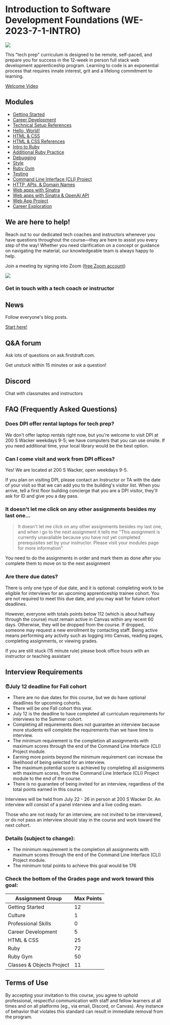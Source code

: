 # Introduction to Software Development Foundations (WE-2023-7-1-INTRO)
![](./assets/welcome-page-banner.gif)

This "tech prep" curriculum is designed to be remote, self-paced, and prepare you for success in the 12-week in person full stack web development apprenticeship program.
Learning to code is an exponential process that requires innate interest, grit and a lifelong commitment to learning.

[Welcome Video](./assets/intro-welcome.mp4)

## Modules
- [Getting Started](./getting-started.md)
- [Career Development](./career-development.md)
- [Technical Setup References](./technical-setup-references.md)
- [Hello, World!](./hello-world.md)
- [HTML & CSS](./html-&-css.md)
- [HTML & CSS References](./html-&-css-references.md)
- [Intro to Ruby](./intro-to-ruby.md)
- [Additional Ruby Practice](./additional-ruby-practice.md)
- [Debugging](./debugging.md)
- [Style](./style.md)
- [Ruby Gym](./ruby-gym.md)
- [Testing](./testing.md)
- [Command Line Interface (CLI) Project](./command-line-interface-cli-project.md)
- [HTTP, APIs, & Domain Names](./http-apis-&-domain-names.md)
- [Web apps with Sinatra](./web-apps-with-sinatra.md)
- [Web apps with Sinatra & OpenAI API](./web-apps-with-sinatra-&-openai-api.md)
- [Web App Project](./web-app-project.md)
- [Career Exploration](./career-exploration.md)

## We are here to help!
Reach out to our dedicated tech coaches and instructors whenever you have questions throughout the course—they are here to assist you every step of the way!
Whether you need clarification on a concept or guidance on navigating the material, our knowledgeable team is always happy to help.

Join a meeting by signing into Zoom ([free Zoom account](https://zoom.us/signup))

![](./assets/tech-coaches.gif)

### Get in touch with a tech coach or instructor
<!-- TODO: list names, emails, and calendly links for technical staff -->

## News
Follow everyone's blog posts.

[Start here!](https://news.dpi.dev)

## Q&A forum
Ask lots of questions on ask.firstdraft.com.

Get unstuck within 15 minutes or ask a question!

<!-- TODO: sign up link -->

## Discord
Chat with classmates and instructors 

<!-- TOOD: link -->

## FAQ (Frequently Asked Questions)

### Does DPI offer rental laptops for tech prep?
We don't offer laptop rentals right now, but you're welcome to visit DPI at 200 S Wacker weekdays 9-5; we have computers that you can use onsite. If you need additional time, your local library would be the best option. 

### Can I come visit and work from DPI offices?
Yes! We are located at 200 S Wacker, open weekdays 9-5.

If you plan on visiting DPI, please contact an Instructor or TA with the date of your visit so that we can add you to the building's visitor list.  When you arrive, tell a first floor building concierge that you are a DPI visitor, they'll ask for ID and give you a day pass.

### It doesn't let me click on any other assignments besides my last one...
> It doesn't let me click on any other assignments besides my last one, and when i go to the next assignment it tells me "This assignment is currently unavailable because you have not yet completed prerequisites set by your instructor. Please visit your modules page for more information"

You need to do the assignments in order and mark them as done after you complete them to move on to the next assignment

### Are there due dates?
There is only one type of due date, and it is optional: completing work to be eligible for interviews for an upcoming apprenticeship trainee cohort. You are not required to meet this due date, and you may wait for future cohort deadlines.

However, everyone with totals points below 112 (which is about halfway through the course) must remain active in Canvas within any recent 60 days. Otherwise, they will be dropped from the course.  If dropped, someone may request a new enrollment by contacting staff.  Being active means performing any activity such as logging into Canvas, reading pages, completing assignments, or viewing grades.

If you are still stuck (15 minute rule) please book office hours with an instructor or teaching assistant

## Interview Requirements

### ⏰July 12 deadline for Fall cohort
- There are no due dates for this course, but we do have optional deadlines for upcoming cohorts.
- There will be one Fall cohort this year.
- July 12 is the deadline to have completed all curriculum requirements for interviews to the Summer cohort.
- Completing all requirements does not guarantee an interview because more students will complete the requirements than we have time to interview.
- The minimum requirement is the completion all assignments with maximum scores through the end of the Command Line Interface (CLI) Project module.
- Earning more points beyond the minimum requirement can increase the likelihood of being selected for an interview.
- The maximum potential score is achieved by completing all assignments with maximum scores, from the Command Line Interface (CLI) Project module to the end of the course.
- There is no guarantee of being invited for an interview, regardless of the total points earned in this course.

Interviews will be held from July 22 - 26 in person at 200 S Wacker Dr.  An interview will consist of a panel interview and a live coding exam.

Those who are not ready for an interview, are not invited to be interviewed, or do not pass an interview should stay in the course and work toward the next cohort.

### Details (subject to change):
- The minimum requirement is the completion all assignments with maximum scores through the end of the Command Line Interface (CLI) Project module.
- The minimum total points to achieve this goal would be 176

### Check the bottom of the Grades page and work toward this goal:

| Assignment Group | Max Points |
| ---------------- | ---------- |
| Getting Started | 12 |
| Culture |	1 |
| Professional Skills |	0 |
| Career Development | 5 |
| HTML & CSS | 25 |
| Ruby | 72 |
| Ruby Gym | 50 |
| Classes & Objects Project | 11 |

## Terms of Use
By accepting your invitation to this course, you agree to uphold professional, respectful communication with staff and fellow learners at all times and on all platforms (eg., via email, Discord, or Canvas). Any instance of behavior that violates this standard can result in immediate removal from the program. 